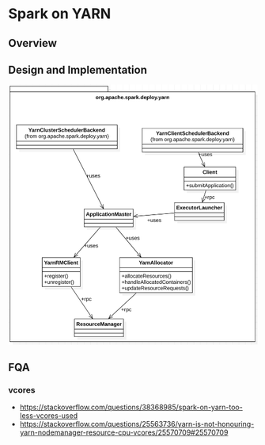 # Spark on YARN
## Overview


## Design and Implementation

![spark on yarn](clustermanager.yarn.png)

## FQA
### vcores

* https://stackoverflow.com/questions/38368985/spark-on-yarn-too-less-vcores-used
* https://stackoverflow.com/questions/25563736/yarn-is-not-honouring-yarn-nodemanager-resource-cpu-vcores/25570709#25570709
